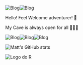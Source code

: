 ![Blog](https://img.shields.io/badge/Python-3776AB?style=for-the-badge&logo=python&logoColor=white)![Blog](	https://img.shields.io/badge/C-00599C?style=for-the-badge&logoColor=white)
<p align='Left'> Hello! Feel Welcome adventurer! 🧙 </p>
<p align='Left'>My Cave is always open for all 🔭📐🥼 </p>

![Blog](https://img.shields.io/badge/PostgreSQL-316192?style=for-the-badge&logo=postgresql&logoColor=white)![Blog](https://img.shields.io/badge/Arch_Linux-1793D1?style=for-the-badge&logo=arch-linux&logoColor=white)![Blog](https://img.shields.io/badge/Git-E34F26?style=for-the-badge&logo=git&logoColor=white)

![Matt's GitHub stats](https://github-readme-stats.vercel.app/api?username=mestre-dos-magos&show_icons=true&theme=dark&hide_title=true)

![Logo do R](https://img.freepik.com/free-vector/wizard-witch-with-magic-pot-dark-cave-background_1308-48465.jpg?w=996&t=st=1675978394~exp=1675978994~hmac=12960c9b5753555dd0ec8d5647c115310fde3f3bf77fd86d722a0775b4f45e90)


